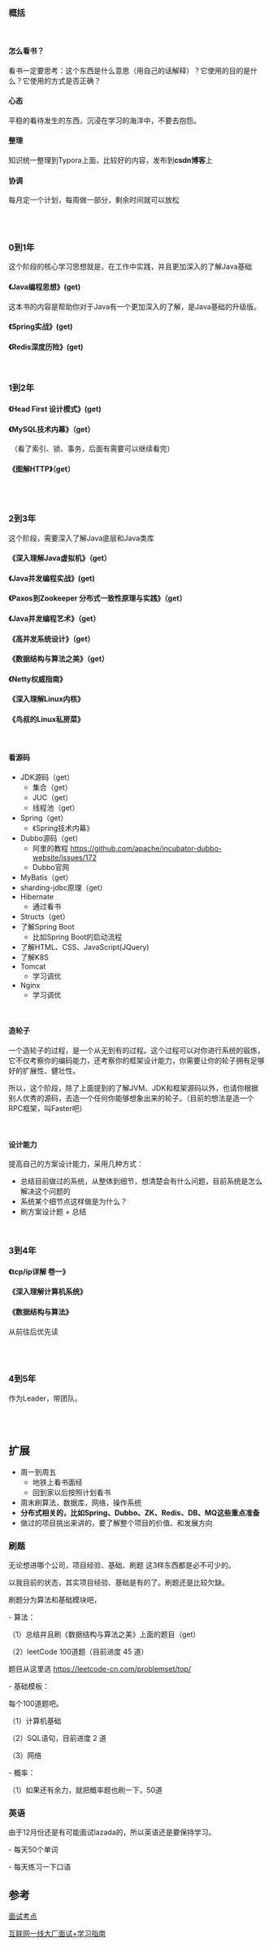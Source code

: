 ### 概括

<br/>



#### 怎么看书？

看书一定要思考：这个东西是什么意思（用自己的话解释）？它使用的目的是什么？它使用的方式是否正确？

#### 心态

平稳的看待发生的东西，沉浸在学习的海洋中，不要去抱怨。

#### 整理

知识统一整理到Typora上面，比较好的内容，发布到**csdn博客**上

#### 协调

每月定一个计划，每周做一部分，剩余时间就可以放松



<br/>

<br/>



### 0到1年

这个阶段的核心学习思想就是，在工作中实践，并且更加深入的了解Java基础

#### 《Java编程思想》(get)

这本书的内容是帮助你对于Java有一个更加深入的了解，是Java基础的升级版。

#### 《Spring实战》(get)

#### 《Redis深度历险》(get)

<br/>



### 1到2年

#### 《Head First 设计模式》(get)

#### 《MySQL技术内幕》（get）

​			（看了索引、锁、事务，后面有需要可以继续看完）

#### 《图解HTTP》（get）

<br/>

<br/>



### 2到3年

这个阶段，需要深入了解Java底层和Java类库

#### 《深入理解Java虚拟机》（get）

#### 《Java并发编程实战》(get)

#### 《Paxos到Zookeeper  分布式一致性原理与实践》（get）

####  《Java并发编程艺术》（get）

#### 《高并发系统设计》（get）

#### 《数据结构与算法之美》（get）

#### 《Netty权威指南》

#### 《深入理解Linux内核》

#### 《鸟叔的Linux私房菜》

<br/>



#### 看源码

- JDK源码（get）
  - 集合（get）
  - JUC（get）
  - 线程池（get）
- Spring（get） 
  -  《Spring技术内幕》
- Dubbo源码（get）
  - 阿里的教程 <https://github.com/apache/incubator-dubbo-website/issues/172>
  - Dubbo官网
- MyBatis（get）
- sharding-jdbc原理（get）
- Hibernate
  - 通过看书
- Structs（get）
- 了解Spring Boot
  - 比如Spring Boot的启动流程
- 了解HTML、CSS、JavaScript(JQuery)
- 了解K8S
- Tomcat
  - 学习调优
- Nginx
  - 学习调优

<br/>



#### 造轮子

一个造轮子的过程，是一个从无到有的过程。这个过程可以对你进行系统的锻炼，它不仅考察你的编码能力，还考察你的框架设计能力，你需要让你的轮子拥有足够好的扩展性、健壮性。

所以，这个阶段，除了上面提到的了解JVM、JDK和框架源码以外，也请你根据别人优秀的源码，去造一个任何你能够想象出来的轮子。（目前的想法是造一个RPC框架，叫Faster吧）



<br/>



#### 设计能力

提高自己的方案设计能力，采用几种方式：

- 总结目前做过的系统，从整体到细节，想清楚会有什么问题，目前系统是怎么解决这个问题的
- 系统某个细节点这样做是为什么？
- 刷方案设计题 + 总结



<br/>





### 3到4年

#### 《tcp/ip详解 卷一》

#### 《深入理解计算机系统》

#### 《数据结构与算法》

从前往后优先读

<br/>

<br/>



### 4到5年

作为Leader，带团队。

<br/>

<br/>





## 扩展



- 周一到周五
  - 地铁上看书面经
  - 回到家以后按照计划看书
- 周末刷算法，数据库，网络，操作系统
- **分布式相关的，比如Spring、Dubbo、ZK、Redis、DB、MQ这些重点准备**
- 做过的项目挑出来讲的，要了解整个项目的价值、和发展方向





### 刷题

无论想进哪个公司，项目经验、基础、刷题 这3样东西都是必不可少的。

以我目前的状态，其实项目经验、基础是有的了。刷题还是比较欠缺。

刷题分为算法和基础模块吧，



\- 算法：

（1）总结并且刷《数据结构与算法之美》上面的题目（get）

（2）leetCode 100道题（目前进度 45 道）

题目从这里选 https://leetcode-cn.com/problemset/top/



\- 基础模板：

每个100道题吧。

（1）计算机基础

（2）SQL语句，目前进度 2 道

（3）网络



\- 概率：

（1）如果还有余力，就把概率题也刷一下，50道



### 英语

由于12月份还是有可能面试lazada的，所以英语还是要保持学习。

\- 每天50个单词

\- 每天练习一下口语









## 参考

[面试考点](https://www.jianshu.com/p/2e33fc09a59c)

[互联网一线大厂面试+学习指南](https://github.com/AobingJava/JavaFamily)

